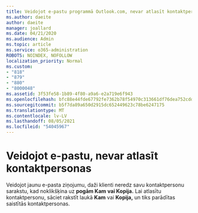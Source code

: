 ```yaml
---
title: Veidojot e-pastu programmā Outlook.com, nevar atlasīt kontaktpersonas
ms.author: daeite
author: daeite
manager: joallard
ms.date: 04/21/2020
ms.audience: Admin
ms.topic: article
ms.service: o365-administration
ROBOTS: NOINDEX, NOFOLLOW
localization_priority: Normal
ms.custom:
- "818"
- "879"
- "880"
- "8000048"
ms.assetid: 3f53fe58-1b89-4f80-a9a6-e2a719e6f943
ms.openlocfilehash: bfc88e44fde67792fe7362b78f54970c313661df76dea752cdd85fd03802d290
ms.sourcegitcommit: b5f7da89a650d2915dc652449623c78be6247175
ms.translationtype: MT
ms.contentlocale: lv-LV
ms.lasthandoff: 08/05/2021
ms.locfileid: "54045967"
---
```

# <a name="cant-select-contacts-when-composing-email"></a>Veidojot e-pastu, nevar atlasīt kontaktpersonas

Veidojot jaunu e-pasta ziņojumu, daži klienti neredz savu kontaktpersonu sarakstu, kad noklikšķina uz **pogām Kam** **vai Kopija.** Lai atlasītu kontaktpersonu, sāciet rakstīt laukā **Kam** vai **Kopija,** un tiks parādītas saistītās kontaktpersonas.
